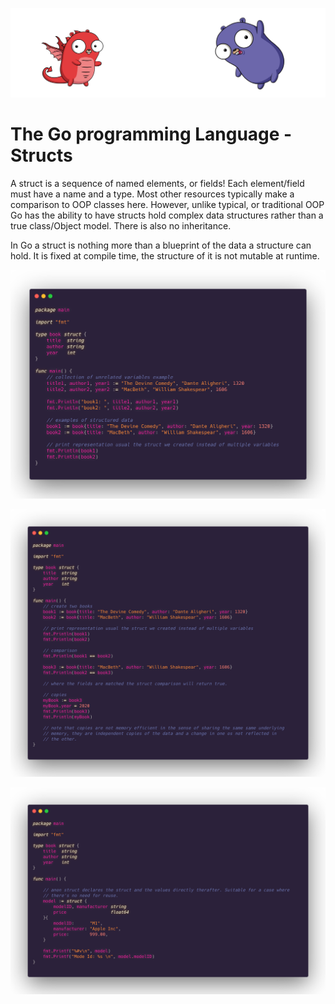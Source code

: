 ![](/assets/gologo.png)

# The Go programming Language - Structs

A struct is a sequence of named elements, or fields! Each element/field must have a name and a type. Most other resources typically make a comparison to OOP classes here. However, unlike typical, or traditional OOP Go has the ability to have structs hold complex data structures rather than a true class/Object model. There is also no inheritance.

In Go a struct is nothing more than a blueprint of the data a structure can hold. It is fixed at compile time, the structure of it is not mutable at runtime.

![](/assets/core/10/1001-basic-struct.png)

![](/assets/core/10/1002-update-structs.png)

![](/assets/core/10/1003-anon-struct.png)
